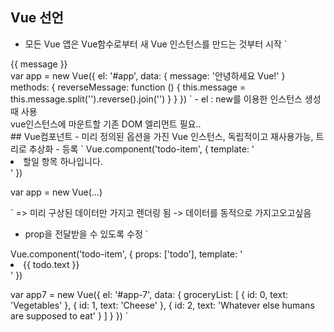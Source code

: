 ## Vue 선언
- 모든 Vue 앱은 Vue함수로부터 새 Vue 인스턴스를 만드는 것부터 시작
`
<div id="app">
  {{ message }}
</div>
var app = new Vue({
  el: '#app',
  data: {
    message: '안녕하세요 Vue!'
  }
  methods: {
    reverseMessage: function () {
      this.message = this.message.split('').reverse().join('')
    }
  }
})
`
- el : new를 이용한 인스턴스 생성때 사용<br>
vue인스턴스에 마운트할 기존 DOM 엘리먼트 필요..<br>
## Vue컴포넌트
- 미리 정의된 옵션을 가진 Vue 인스턴스, 독립적이고 재사용가능, 트리로 추상화
- 등록
`
Vue.component('todo-item', {
  template: '<li>할일 항목 하나입니다.</li>'
})

var app = new Vue(...)

`
=> 미리 구상된 데이터만 가지고 렌더링 됨 -> 데이터를 동적으로 가지고오고싶음<br>
- prop을 전달받을 수 있도록 수정
`
<div id="app-7">
  <ol>
    <!--
      이제 각 todo-item 에 todo 객체를 제공합니다.
      화면에 나오므로, 각 항목의 컨텐츠는 동적으로 바뀔 수 있습니다.
      또한 각 구성 요소에 "키"를 제공해야합니다 (나중에 설명 됨).
     -->
    <todo-item
      v-for="item in groceryList"
      v-bind:todo="item"
      v-bind:key="item.id"
    ></todo-item>
  </ol>
</div>
Vue.component('todo-item', {
  props: ['todo'],
  template: '<li>{{ todo.text }}</li>'
})

var app7 = new Vue({
  el: '#app-7',
  data: {
    groceryList: [
      { id: 0, text: 'Vegetables' },
      { id: 1, text: 'Cheese' },
      { id: 2, text: 'Whatever else humans are supposed to eat' }
    ]
  }
})
`



